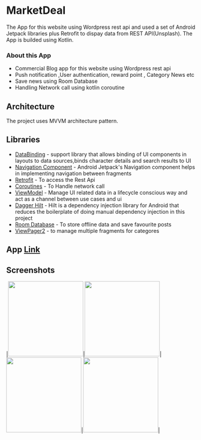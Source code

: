 # MarketDeal

The App for this website using Wordpress rest api and used a set of Android Jetpack libraries plus Retrofit to dispay data from REST API(Unsplash). The App is builded using Kotlin.

### About this App

* Commercial Blog app for this website using Wordpress rest api 
* Push notification ,User authentication, reward point , Category News etc
* Save news using Room Database
* Handling Network call using kotlin coroutine


## Architecture

The project uses MVVM architecture pattern.

## Libraries 

* [DataBinding](https://developer.android.com/topic/libraries/data-binding) - support library that allows binding of UI components in layouts to data sources,binds character details and search results to UI
* [Navigation Component](https://developer.android.com/guide/navigation/navigation-getting-started) - Android Jetpack's Navigation component helps in implementing
navigation between fragments
* [Retrofit](https://square.github.io/retrofit/) - To access the Rest Api
* [Coroutines](https://developer.android.com/kotlin/coroutines/) - To Handle network call
* [ViewModel](https://developer.android.com/topic/libraries/architecture/viewmodel/) - Manage UI related data in a lifecycle conscious way and act as a channel between use cases and ui
* [Dagger Hilt](https://developer.android.com/training/dependency-injection/hilt-android/) - Hilt is a dependency injection library for Android that reduces the boilerplate of doing manual dependency injection in this project
* [Room Database](https://developer.android.com/training/data-storage/room/) - To store offline data and save favourite posts
* [ViewPager2](https://developer.android.com/jetpack/androidx/releases/viewpager2) - to manage multiple fragments for categores 

## App [Link](https://developer.android.com/jetpack/androidx/releases/viewpager2)


## Screenshots
|<img src="screenshots/home.jpg" width=200/>|<img src="screenshots/detail.jpg" width=200/>|<img src="screenshots/home_dark.jpg" width=200/>|<img src="screenshots/search.jpg" width=200/>|
